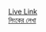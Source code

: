 [Live Link](https://zubaer-developer.github.io/B12A02-Responsive-Flowers/)<br>
<a href="https://www.googel.com" target="_blank">লিংকের লেখা</a>


